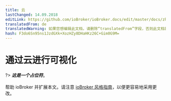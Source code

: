 ```yaml
---
title: 云
lastChanged: 14.09.2018
editLink: https://github.com/ioBroker/ioBroker.docs/edit/master/docs/zh-cn/cloud/viz.md
translatedFrom: de
translatedWarning: 如果您想编辑此文档，请删除“translatedFrom”字段，否则此文档将再次自动翻译
hash: F3do6Sn95ns1JzdGXk+XozHZy8DHaHKz26C+Gim0G9M=
---
```

# 通过云进行可视化
?> ***这是一个占位符***。<br><br>帮助 ioBroker 并扩展本文。请注意 [ioBroker 风格指南](community/styleguidedoc)，以便更容易地采用更改。